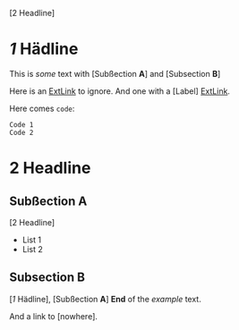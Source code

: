[2 Headline]

# _1_ Hädline

This is _some_ text with 
    [Subßection **A**] and 
    [Subsection **B**]

Here is an [ExtLink] to ignore.
And one with a [Label] [ExtLink].

Here comes `code`:

	Code 1
	Code 2

<!--Comment 1-->

# 2 Headline

## Subßection **A**
<!--
Comment A.1
Comment A.2
-->

[2 Headline]

* List 1
* List 2

## Subsection **B**

[_1_ Hädline], [Subßection **A**]
**End** of the *example* text.

And a link to [nowhere].

[ExtLink]: http://localhost/ "The Label of the link"
[Unused]: http://unused.com